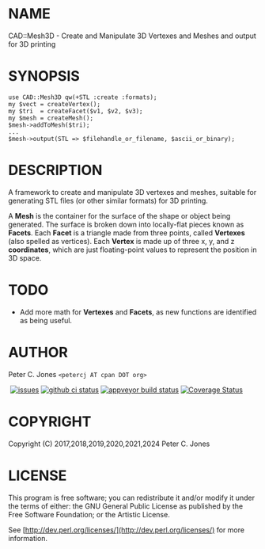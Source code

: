 # NAME

CAD::Mesh3D - Create and Manipulate 3D Vertexes and Meshes and output for 3D printing

# SYNOPSIS

    use CAD::Mesh3D qw(+STL :create :formats);
    my $vect = createVertex();
    my $tri  = createFacet($v1, $v2, $v3);
    my $mesh = createMesh();
    $mesh->addToMesh($tri);
    ...
    $mesh->output(STL => $filehandle_or_filename, $ascii_or_binary);

# DESCRIPTION

A framework to create and manipulate 3D vertexes and meshes, suitable for generating STL files
(or other similar formats) for 3D printing.

A **Mesh** is the container for the surface of the shape or object being generated.  The surface is broken down
into locally-flat pieces known as **Facets**.  Each **Facet** is a triangle made from three points, called
**Vertexes** (also spelled as vertices).  Each **Vertex** is made up of three x, y, and z **coordinates**, which
are just floating-point values to represent the position in 3D space.

# TODO

- Add more math for **Vertexes** and **Facets**, as new functions are identified
as being useful.

# AUTHOR

Peter C. Jones `<petercj AT cpan DOT org>`

<div>
    <a href="https://metacpan.org/pod/CAD::Mesh3D"><img src="https://img.shields.io/cpan/v/CAD-Mesh3D.svg?colorB=00CC00" alt="" title="metacpan"></a>
    <a href="https://github.com/pryrt/CAD-Mesh3D/issues"><img src="https://img.shields.io/github/issues/pryrt/CAD-Mesh3D.svg" alt="issues" title="issues"></a>
    <a href="https://github.com/pryrt/CAD-Mesh3D/actions/"><img src="https://github.com/pryrt/CAD-Mesh3D/actions/workflows/perl-ci.yml/badge.svg" alt="github ci status" title="github ci status"></a>
    <a href="https://ci.appveyor.com/project/pryrt/CAD-Mesh3D"><img src="https://ci.appveyor.com/api/projects/status/bc5jt6b2bjmpig5x?svg=true" alt="appveyor build status" title="appveyor build status"></a>
    <a href='https://coveralls.io/github/pryrt/CAD-Mesh3D?branch=master'><img src='https://coveralls.io/repos/github/pryrt/CAD-Mesh3D/badge.svg?branch=master' alt='Coverage Status' title='Coverage Status' /></a>
</div>

# COPYRIGHT

Copyright (C) 2017,2018,2019,2020,2021,2024 Peter C. Jones

# LICENSE

This program is free software; you can redistribute it and/or modify it
under the terms of either: the GNU General Public License as published
by the Free Software Foundation; or the Artistic License.

See [http://dev.perl.org/licenses/](http://dev.perl.org/licenses/) for more information.
